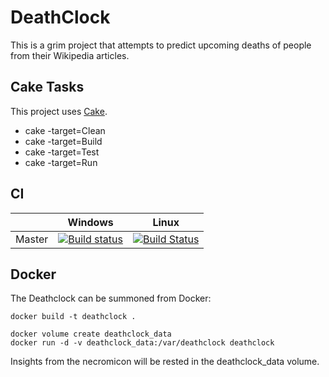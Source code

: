 # DeathClock

This is a grim project that attempts to predict upcoming deaths of people from their Wikipedia articles.

## Cake Tasks
This project uses [Cake](https://cakebuild.net).
* cake -target=Clean
* cake -target=Build
* cake -target=Test
* cake -target=Run

## CI

|        | Windows | Linux |
| ------ | --------|-------|
| Master | [![Build status](https://ci.appveyor.com/api/projects/status/upa1q3k9khvvq8jp/branch/master?svg=true)](https://ci.appveyor.com/project/RichTeaMan/deathclock/branch/master) | [![Build Status](https://travis-ci.org/RichTeaMan/DeathClock.svg?branch=master)](https://travis-ci.org/RichTeaMan/DeathClock) |


## Docker

The Deathclock can be summoned from Docker:

```
docker build -t deathclock .

docker volume create deathclock_data
docker run -d -v deathclock_data:/var/deathclock deathclock
```

Insights from the necromicon will be rested in the deathclock_data volume.
